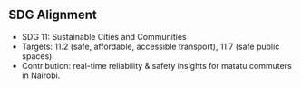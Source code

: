## SDG Alignment
- SDG 11: Sustainable Cities and Communities
- Targets: 11.2 (safe, affordable, accessible transport), 11.7 (safe public spaces).
- Contribution: real-time reliability & safety insights for matatu commuters in Nairobi.
